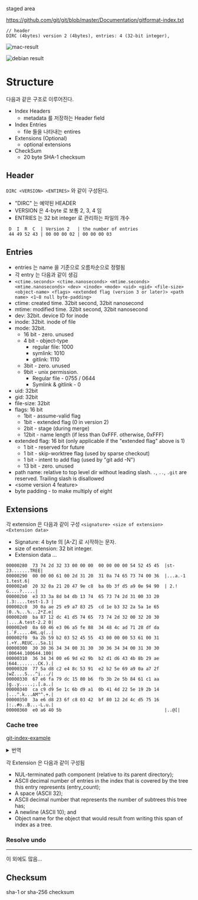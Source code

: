 staged area

https://github.com/git/git/blob/master/Documentation/gitformat-index.txt


```
// header
DIRC (4bytes) version 2 (4bytes), entries: 4 (32-bit integer), 
```

![mac-result](<assets/Screenshot 2023-10-09 at 4.16.46 PM.png>)

![debian result](<assets/Screenshot 2023-10-09 at 5.53.33 PM.png>)


# Structure
다음과 같은 구조로 이루어진다.

- Index Headers
	- metadata 를 저장하는 Header field
- Index Entries
	- file 들을 나타내는 entires
- Extensions (Optional)
	- optional extensions
- CheckSum
	-  20 byte SHA-1 checksum

## Header
`DIRC <VERSION> <ENTIRES>` 와 같이 구성된다.
- "DIRC" 는 예약된 HEADER 
- VERSION 은 4-byte 로 보통 2, 3, 4 임
- ENTRIES 는  32 bit integer 로 관리하는 파일의 개수
```
 D  I  R  C  | Version 2   | the number of entries
 44 49 52 43 | 00 00 00 02 | 00 00 00 03
```

## Entries

- entries 는 name 을 기준으로 오름차순으로 정렬됨
- 각 entry 는 다음과 같이 생김
- `<ctime.seconds> <ctime.nanoseconds> <mtime.seconds><mtime.nanoseconds> <dev> <inode> <mode> <uid> <gid> <file-size> <object-name> <flags> <extended flag (version 3 or later)> <path name> <1~8 null byte-padding>`
- ctime: created time. 32bit second, 32bit nanosecond
- mtime: modified time.  32bit second, 32bit nanosecond
- dev: 32bit. device ID for inode 
- inode: 32bit. inode of file
- mode:  32bit.
	- 16 bit - zero. unused
	- 4 bit - object-type
		- regular file: 1000
		- symlink: 1010
		- gitlink: 1110
	- 3bit - zero. unused
	- 9bit - unix permission. 
		- Regular file - 0755 / 0644  
		- Symlink & gitlink - 0
- uid: 32bit
- gid: 32bit 
- file-size: 32bit
- flags: 16 bit
	- 1bit - assume-valid flag
	- 1bit - extended flag (0 in version 2)
	- 2bit - stage (during merge)
	- 12bit - name length (if less than 0xFFF. otherwise, 0xFFF)
- extended flag: 16 bit (only applicable if the "extended flag" above is 1)
	- 1 bit - reserved for future
	- 1 bit - skip-worktree flag (used by sparse checkout)
	- 1 bit - intent to add flag (used by "git add -N")
	- 13 bit - zero. unused
- path name: relative to top level dir without leading slash. `.`, `..`, `.git` are reserved. Trailing slash is disallowed
- <some version 4 feature>
- byte padding - to make multiply of eight
## Extensions

각 extension 은 다음과 같이 구성
`<signature> <size of extension> <Extension data>`
- Signature: 4 byte 의 [A-Z] 로 시작하는 문자. 
- size of extension: 32 bit integer. 
- Extension data ...

```shell
00000280  73 74 2d 32 33 00 00 00  00 00 00 00 54 52 45 45  |st-23.......TREE|
00000290  00 00 00 61 00 2d 31 20  31 0a 74 65 73 74 00 36  |...a.-1 1.test.6|
000002a0  20 32 0a 21 20 47 9e c8  ba 0b 3f d5 a9 0e 94 90  | 2.! G....?.....|
000002b0  e3 33 3a 8d b4 db 13 74  65 73 74 2d 31 00 33 20  |.3:....test-1.3 |
000002c0  30 0a ae 25 e9 a7 83 25  cd 1e b3 32 2a 5a 1e 65  |0..%...%...2*Z.e|
000002d0  ba 87 12 dc 41 d5 74 65  73 74 2d 32 00 32 20 30  |....A.test-2.2 0|
000002e0  0a 60 46 e3 06 a5 fe 88  34 48 4c ad 71 28 df da  |.`F.....4HL.q(..|
000002f0  9a 2b 59 b2 03 52 45 55  43 00 00 00 53 61 00 31  |.+Y..REUC...Sa.1|
00000300  30 30 36 34 34 00 31 30  30 36 34 34 00 31 30 30  |00644.100644.100|
00000310  36 34 34 00 e6 9d e2 9b  b2 d1 d6 43 4b 8b 29 ae  |644........CK.).|
00000320  77 5a d8 c2 e4 8c 53 91  e2 b2 5e 69 a9 0a a7 2f  |wZ....S...^i.../|
00000330  67 e6 fa 79 dc 15 80 b6  fb 3b 2e 5b 84 61 c1 aa  |g..y.....;.[.a..|
00000340  ca c9 d9 5e 1c 6b d9 a1  0b 41 4d 22 5e 19 2b 14  |...^.k...AM"^.+.|
00000350  3a e6 d8 23 6f c8 03 42  bf 80 12 2d 4c d5 75 16  |:..#o..B...-L.u.|
00000360  e0 a6 40 5b                                       |..@[|
```

### Cache tree

[git-index-example](./git-index-example)

<details><summary> 번역 </summary> 
=== 캐시 트리

  index 는 디렉터리에 대한 항목을 기록하지 않기 때문에 캐시 항목은 기존 커밋에서 변경되지 않은 인덱스 영역에 대해 오브젝트 데이터베이스에 이미 존재하는 트리 오브젝트를 설명할 수 없다. 캐시 트리 확장은 이미 존재하고 캐시 항목의 섹션과 완전히 일치하는 트리를 설명하는 재귀적 트리 구조를 저장합니다. 이렇게 하면 해당 커밋에 "새로운" 트리만 계산하여 새 커밋에 대한 인덱스에서 트리 오브젝트 생성 속도가 빨라집니다. 또한 트리 비교에서 동일성이 입증되면 인덱스의 섹션을 건너뛸 수 있으므로 `HEAD^{tree}`와 같은 다른 트리와 인덱스를 비교할 때도 도움이 됩니다.

  재귀 트리 구조는 여러 캐시 항목, 하위 노드 목록 및 객체 ID(OID)를 저장하는 노드를 사용합니다. OID는 해당 노드가 존재하는 것으로 알려진 경우 해당 노드의 기존 트리를 참조합니다. 하위 노드는 자체적으로 캐시 트리 노드가 있는 하위 디렉터리에 해당합니다. 캐시 항목 수는 해당 트리의 디렉터리 내 경로를 설명하는 인덱스의 캐시 항목 수에 해당합니다.

  확장 프로그램은 캐시 트리 확장에서 전체 디렉토리 구조를 추적하지만 일반적으로 전체 캐시 항목 목록보다 작습니다.

  인덱스에서 경로가 업데이트되면 Git은 해당 경로의 상위 디렉터리에 해당하는 재귀 캐시 트리의 모든 노드를 무효화한다. 캐시 항목 수에 "-1"을 사용하여 이러한 트리 노드를 "유효하지 않은" 상태로 저장합니다. 유효하지 않은 노드는 여전히 인덱스 항목의 범위를 저장하므로 전체 캐시 트리를 재구성할 때 Git이 작업에 집중할 수 있습니다.

  이 확장의 시그니처는 { 'T', 'R', 'E', 'E' }입니다.

  일련의 항목이 전체 extension 을 채우며, 각 항목은 다음과 같이 로 구성됩니다:

  - NUL로 끝나는 경로 구성 요소(상위 디렉터리에 상대적);
  - 이 항목이 나타내는 트리에 포함되는 인덱스 내 항목의 ASCII 십진수 트리에 포함된 인덱스의 항목 수(entry_count);
  - 공백(ASCII 32);
  - 이 트리가 가진 하위 트리의 수를 나타내는 ASCII 십진수. 트리가 가진 하위 트리의 수를 나타내는
  - 개행(ASCII 10), 그리고
  - 이 인덱스 스팬을 트리로 작성할 때 생성되는 객체의 객체 이름입니다.

  항목은 무효화된 상태일 수 있으며 entry_count 필드에 음수로 표시됩니다. 이 경우 개체 이름이 없으며 다음 항목은 개행 바로 뒤에 시작됩니다. 유효하지 않은 항목을 작성할 때는 항상 -1을 entry_count로 사용해야 합니다.

  항목은 하향식, 깊이 우선 순서로 작성됩니다.  첫 번째 항목은 리포지토리의 루트 레벨을 나타내고, 그 다음에는 루트 레벨의 첫 번째 하위 트리(루트 레벨에 상대적인 이름을 사용함), 그 다음에는 A의 첫 번째 하위 트리(A에 상대적인 이름을 사용함), 그 다음에는 A의 첫 번째 하위 트리(이를 A라고 함)가 차례로 나타납니다. 지정된 수의 하위 트리는 재귀 스택의 현재 레벨이 완료된 시점을 나타냅니다.

</details>

각 Extension 은 다음과 같이 구성됨

- NUL-terminated path component (relative to its parent directory);
- ASCII decimal number of entries in the index that is covered by the tree this entry represents (entry_count);
- A space (ASCII 32);
- ASCII decimal number that represents the number of subtrees this tree has;
- A newline (ASCII 10); and
- Object name for the object that would result from writing this span of index as a tree.
### Resolve undo

--- 
이 외에도 많음...


## Checksum
sha-1 or sha-256 checksum

